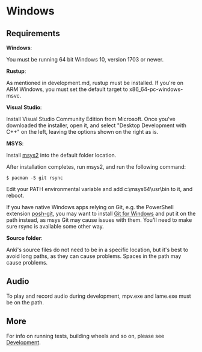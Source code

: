 # Windows

## Requirements

**Windows**:

You must be running 64 bit Windows 10, version 1703 or newer.

**Rustup**:

As mentioned in development.md, rustup must be installed. If you're on
ARM Windows, you must set the default target to x86_64-pc-windows-msvc.

**Visual Studio**:

Install Visual Studio Community Edition from Microsoft. Once you've downloaded
the installer, open it, and select "Desktop Development with C++" on the left,
leaving the options shown on the right as is.

**MSYS**:

Install [msys2](https://www.msys2.org/) into the default folder location.

After installation completes, run msys2, and run the following command:

```
$ pacman -S git rsync
```

Edit your PATH environmental variable and add c:\msys64\usr\bin to it, and
reboot.

If you have native Windows apps relying on Git, e.g. the PowerShell extension
[posh-git](https://github.com/dahlbyk/posh-git), you may want to install
[Git for Windows](https://gitforwindows.org/) and put it on the path instead,
as msys Git may cause issues with them. You'll need to make sure rsync is
available some other way.

**Source folder**:

Anki's source files do not need to be in a specific location, but it's best to
avoid long paths, as they can cause problems. Spaces in the path may cause
problems.

## Audio

To play and record audio during development, mpv.exe and lame.exe must be on the path.

## More

For info on running tests, building wheels and so on, please see
[Development](./development.md).
